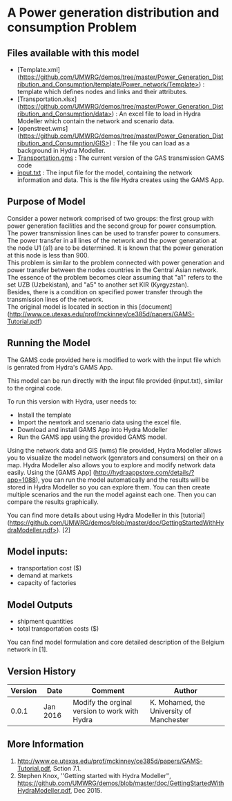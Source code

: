 A Power generation distribution and consumption Problem
=======================================================

Files available with this model
-------------------------------
- [Template.xml] (https://github.com/UMWRG/demos/tree/master/Power_Generation_Distribution_and_Consumption/template/Power_network/Template>) : template which defines nodes and links and their attributes.
- [Transportation.xlsx] (https://github.com/UMWRG/demos/tree/master/Power_Generation_Distribution_and_Consumption/data>) : An excel file to load in Hydra Modeller which contain the network and scenario data.
- [openstreet.wms] (https://github.com/UMWRG/demos/tree/master/Power_Generation_Distribution_and_Consumption/GIS>) : The file you can load as a background in Hydra Modeller.
- [Transportation.gms](https://github.com/UMWRG/demos/tree/master/Power_Generation_Distribution_and_Consumption/model>) : The current version of the GAS transmission GAMS code
- [input.txt](https://github.com/UMWRG/demos/tree/master/Power_Generation_Distribution_and_Consumption/model>)    : The input file for the model, containing the network information and data. This is the file Hydra creates using the GAMS App.

Purpose of Model
----------------
Consider a power network comprised of two groups: the first group with power generation facilities and the second group for power consumption.  The power transmission lines can be used to transfer power to consumers.
The power transfer in all lines of the network and the power generation at the node U1 (a1) are to be determined.  It is known that the power generation at this node is less than 900.  
This problem is similar to the problem connected with power generation and power transfer between the nodes countries in the Central Asian network.  The essence of the problem becomes clear assuming that "a1" refers to the set UZB (Uzbekistan), and "a5" to another set KIR (Kyrgyzstan).  
Besides, there is a condition on specified power transfer through the transmission lines of the network.  
The original model is located in section in this [document] (http://www.ce.utexas.edu/prof/mckinney/ce385d/papers/GAMS-Tutorial.pdf)

Running the Model
-----------------
The GAMS code provided here is modified to work with the input file which is genrated from Hydra's GAMS App.

This model can be run directly with the input file provided (input.txt), similar to the orginal code.

To run this version with Hydra, user needs to:
- Install the template
- Import the newtork and scenario data using the excel file.
- Download and install GAMS App into Hydra Modeller
- Run the GAMS app using the provided GAMS model.

Using the network data and GIS (wms) file provided, Hydra Modeller allows you to visualize the model network (genrators and consumers) on their on a map. Hydra Modeller also allows you to explore and modify network data easily. Using the [GAMS App] (http://hydraappstore.com/details/?app=1088), you can run the model automatically and the results will be stored in Hydra Modeller so you can explore them. 
You can then create multiple scenarios and the run the model against each one. Then you can compare the results graphically.

You can find more details about using Hydra Modeller in this [tutorial] (https://github.com/UMWRG/demos/blob/master/doc/GettingStartedWithHydraModeller.pdf>). [2]

Model inputs:
-------------
- transportation cost ($)
- demand at markets 
- capacity of factories

Model Outputs
-------------
- shipment quantities 
- total transportation costs ($)	

You can find model formulation and core detailed description of the Belgium network in [1].

Version History
---------------

| Version | Date     | Comment                                       | Author                                   |
| ------- | -------- | --------------------------------------------- | ---------------------------------------- |
| 0.0.1   | Jan 2016 | Modify the orginal version to work with Hydra | K. Mohamed, the University of Manchester |

More Information
----------------

1. http://www.ce.utexas.edu/prof/mckinney/ce385d/papers/GAMS-Tutorial.pdf, Sction 7.1.
2. Stephen Knox, ''Getting started with Hydra Modeller'', https://github.com/UMWRG/demos/blob/master/doc/GettingStartedWithHydraModeller.pdf, Dec 2015.


